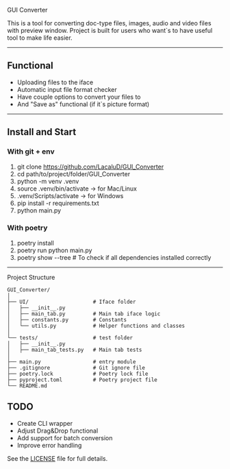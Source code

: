GUI Converter

This is a tool for converting doc-type files, images, audio and video files with preview window.
Project is built for users who want`s to have useful tool to make life easier.

---

## Functional
- Uploading files to the iface
- Automatic input file format checker
- Have couple options to convert your files to
- And "Save as" functional (if it`s picture format)

---

## Install and Start
### With git + env
1. git clone https://github.com/LacaluD/GUI_Converter
2. cd path/to/project/folder/GUI_Converter
3. python -m venv .venv
4. source .venv/bin/activate -> for Mac/Linux
4. .venv/Scripts/activate -> for Windows
5. pip install -r requirements.txt
6. python main.py

### With poetry
1. poetry install 
2. poetry run python main.py
3. poetry show --tree # To check if all dependencies installed correctly

---

Project Structure
```text
GUI_Converter/
│
├── UI/                     # Iface folder
│   ├── __init__.py
│   ├── main_tab.py         # Main tab iface logic
│   ├── constants.py        # Constants
│   └── utils.py            # Helper functions and classes
│
└── tests/                  # test folder
│   ├── __init__.py
│   ├── main_tab_tests.py   # Main tab tests
│
├── main.py                 # entry module
├── .gitignore              # Git ignore file
├── poetry.lock             # Poetry lock file
├── pyproject.toml          # Poetry project file
└── README.md
```

## TODO
- Create CLI wrapper
- Adjust Drag&Drop functional
- Add support for batch conversion
- Improve error handling



See the [LICENSE](LICENSE) file for full details.
